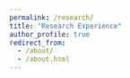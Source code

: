 ```yaml
---
permalink: /research/
title: "Research Experience"
author_profile: true
redirect_from:
  - /about/
  - /about.html
---
```


